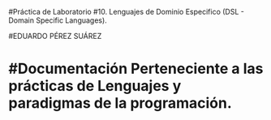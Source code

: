 #Práctica de Laboratorio #10. Lenguajes de Dominio Especifico (DSL - Domain Specific Languages).

#EDUARDO PÉREZ SUÁREZ


#Documentación Perteneciente a las prácticas de Lenguajes y paradigmas de la programación.
=======

